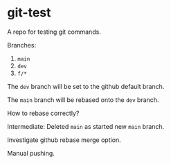 # git-test
A repo for testing git commands.

Branches:

1. `main`
1. `dev`
1. `f/*`

The `dev` branch will be set to the github default branch.

The `main` branch will be rebased onto the `dev` branch.

How to rebase correctly?

Intermediate:
Deleted `main` as started new `main` branch.

Investigate github rebase merge option.

Manual pushing.
